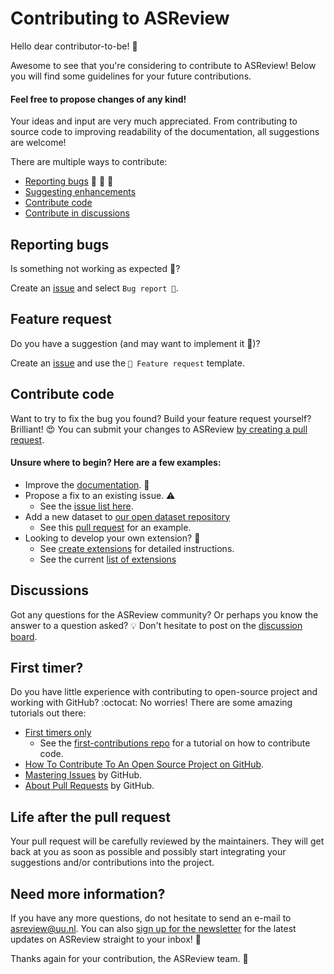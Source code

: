 # Contributing to ASReview

Hello dear contributor-to-be! :wave:

Awesome to see that you're considering to contribute to ASReview!
Below you will find some guidelines for your future contributions.

#### Feel free to propose changes of any kind!

Your ideas and input are very much appreciated.
From contributing to source code to improving readability of the documentation, all suggestions are welcome!

There are multiple ways to contribute:

- [Reporting bugs](#reporting-bugs) :bug: :ant: 🐞
- [Suggesting enhancements](#feature-request)
- [Contribute code](#contribute-code)
- [Contribute in discussions](#discussions)

## Reporting bugs

Is something not working as expected 🤔?

Create an [issue](https://github.com/asreview/asreview/issues/new/choose) and select `Bug report 🐛`.

## Feature request

Do you have a suggestion (and may want to implement it 🙂)?

Create an [issue](https://github.com/asreview/asreview/issues/new/choose) and use the `🚀 Feature request` template.

## Contribute code

Want to try to fix the bug you found?
Build your feature request yourself?
Brilliant! :heart_eyes:
You can submit your changes to ASReview [by creating a pull request](https://github.com/asreview/asreview/pull/new/master).

#### Unsure where to begin? Here are a few examples:

- Improve the [documentation](https://asreview.readthedocs.io/en/latest/). :memo:
- Propose a fix to an existing issue. :warning:
  - See the [issue list here](https://github.com/asreview/asreview/issues).
- Add a new dataset to [our open dataset repository](https://github.com/asreview/systematic-review-datasets/)
  - See this [pull request](https://github.com/asreview/systematic-review-datasets/pull/11) for an example.
- Looking to develop your own extension? :electric_plug:
  - See [create extensions](https://asreview.readthedocs.io/en/latest/extensions_dev.html) for detailed instructions.
  - See the current [list of extensions](https://github.com/asreview/asreview/discussions/1140)

## Discussions

Got any questions for the ASReview community?
Or perhaps you know the answer to a question asked? 💡
Don't hesitate to post on the [discussion board](https://github.com/asreview/asreview/discussions).

## First timer?

Do you have little experience with contributing to open-source project and working with GitHub? :octocat: No worries! There are some amazing tutorials out there:

- [First timers only](https://www.firsttimersonly.com)
  - See the [first-contributions repo](https://github.com/firstcontributions/first-contributions) for a tutorial on how to contribute code.
- [How To Contribute To An Open Source Project on GitHub](https://egghead.io/courses/how-to-contribute-to-an-open-source-project-on-github).
- [Mastering Issues](https://guides.github.com/features/issues/) by GitHub.
- [About Pull Requests](https://help.github.com/en/github/collaborating-with-issues-and-pull-requests/about-pull-requests) by GitHub.

## Life after the pull request

Your pull request will be carefully reviewed by the maintainers.
They will get back at you as soon as possible and possibly start integrating your suggestions and/or contributions into the project.

## Need more information?

If you have any more questions, do not hesitate to send an e-mail to asreview@uu.nl.
You can also [sign up for the newsletter](https://asreview.ai/newsletter/subscribe) for the latest updates on ASReview straight to your inbox! :email:

Thanks again for your contribution, the ASReview team. :yellow_heart:

